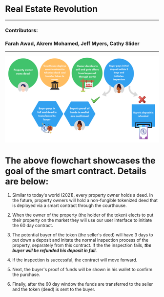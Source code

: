 # **Real Estate Revolution**
---
### Contributors:
### Farah Awad, Akrem Mohamed, Jeff Myers, Cathy Slider
---
![flow_chart](flow_chart.jpg)

# The above flowchart showcases the goal of the smart contract. Details are below:

1) Similar to today's world (2021), every property owner holds a deed. In the future, property owners will hold a non-fungible tokenized deed that is deployed via a smart contract through the courthouse. 

2) When the owner of the property (the holder of the token) elects to put their property on the market they will use our user interface to initiate the 60 day contract.

3) The potential buyer of the token (the seller's deed) will have 3 days to put down a deposit and initate the normal inspection process of the property, separately from this contract. If the the inspection fails, ***the buyer will be refunded his deposit in full.***

4) If the inspection is successful, the contract will move forward. 

5) Next, the buyer's proof of funds will be shown in his wallet to confirm the purchase. 

6) Finally, after the 60 day window the funds are transferred to the seller and the token (deed) is sent to the buyer.